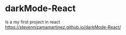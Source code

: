 # darkMode-React
Is a my first project in react 
https://stevennizamamartinez.github.io/darkMode-React/
